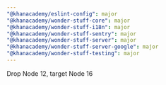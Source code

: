 ```yaml
---
"@khanacademy/eslint-config": major
"@khanacademy/wonder-stuff-core": major
"@khanacademy/wonder-stuff-i18n": major
"@khanacademy/wonder-stuff-sentry": major
"@khanacademy/wonder-stuff-server": major
"@khanacademy/wonder-stuff-server-google": major
"@khanacademy/wonder-stuff-testing": major
---
```


Drop Node 12, target Node 16
